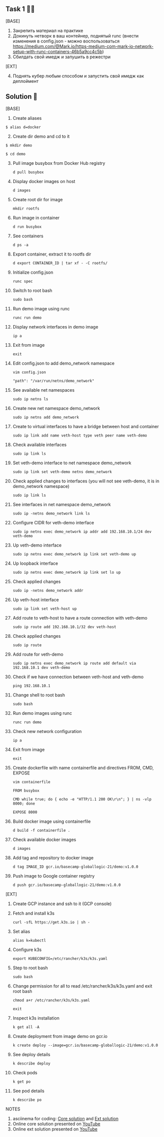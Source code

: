 ## Task 1 :man_technologist:

[BASE]

1. Закрепить материал на практике
2. Докинуть нетворк в ваш контейнер, поднятый runc (внести изменения в config.json - можно воспользоваться https://medium.com/@Mark.io/https-medium-com-mark-io-network-setup-with-runc-containers-46b5a9cc4c5b)
3. Сбилдать свой имедж и запушить в режестри

[EXT]

4. Поднять кубер любым способом и запустить свой имедж как деплоймент

## Solution :monocle_face:

[BASE]
1. Create aliases
```
$ alias d=docker
```
2. Create dir demo and cd to it
```
$ mkdir demo
```
```
$ cd demo
```
3. Pull image busybox from Docker Hub registry

    `d pull busybox`

4. Display docker images on host

    `d images`

5. Create root dir for image

    `mkdir rootfs`

6. Run image in container

    `d run busybox`

7. See containers

    `d ps -a`

8. Export container, extract it to rootfs dir

    `d export CONTAINER_ID | tar xf - -C rootfs/`

9. Initialize config.json

    `runc spec`

10. Switch to root bash

    `sudo bash`

11. Run demo image using runc

    `runc run demo`

12. Display network interfaces in demo image

    `ip a`

13. Exit from image

    `exit`

14. Edit config.json to add demo_network namespace

    `vim config.json`

    `"path": "/var/run/netns/demo_network"`

15. See available net namespaces

    `sudo ip netns ls`

16. Create new net namespace demo_network

    `sudo ip netns add demo_network`

17. Create to virtual interfaces to have a bridge between host and container

    `sudo ip link add name veth-host type veth peer name veth-demo`

18. Check available interfaces

    `sudo ip link ls`

19. Set veth-demo interface to net namespace demo_network
    
    `sudo ip link set veth-demo netns demo_network`

20. Check applied changes to interfaces (you will not see veth-demo, it is in demo_network namespace)

    `sudo ip link ls`

21. See interfaces in net namespace demo_network

    `sudo ip -netns demo_network link ls`

22. Configure CIDR for veth-demo interface

    `sudo ip netns exec demo_network ip addr add 192.168.10.1/24 dev veth-demo`

23. Up veth-demo interface

    `sudo ip netns exec demo_network ip link set veth-demo up`

24. Up loopback interface

    `sudo ip netns exec demo_network ip link set lo up`

25. Check applied changes

    `sudo ip -netns demo_network addr`

26. Up veth-host interface

    `sudo ip link set veth-host up`

26. Add route to veth-host to have a route connection with veth-demo

    `sudo ip route add 192.168.10.1/32 dev veth-host`

27. Check applied changes

    `sudo ip route`

28. Add route for veth-demo

    `sudo ip netns exec demo_network ip route add default via 192.168.10.1 dev veth-demo`

29. Check if we have connection between veth-host and veth-demo

    `ping 192.168.10.1`

30. Change shell to root bash

    `sudo bash`

31. Run demo images using runc

    `runc run demo`

32. Check new network configuration

    `ip a`

33. Exit from image

    `exit`

34. Create dockerfile with name containerfile and directives FROM, CMD, EXPOSE

    `vim containerfile`

    `FROM busybox`

    `CMD while true; do { echo -e "HTTP/1.1 200 OK\r\n"; } | ns -vlp 8000; done`

    `EXPOSE 8000`

35. Build docker image using containerfile

    `d build -f containerfile .`

36. Check available docker images

    `d images`

37. Add tag and repository to docker image

    `d tag IMAGE_ID gcr.io/basecamp-globallogic-21/demo:v1.0.0`

38. Push image to Google container registry

    `d push gcr.io/basecamp-globallogic-21/demo:v1.0.0`

[EXT]

1. Create GCP instance and ssh to it (GCP console)

2. Fetch and install k3s

    `curl -sfL https://get.k3s.io | sh -`

3. Set alias

    `alias k=kubectl`

4. Configure k3s

    `export KUBECONFIG=/etc/rancher/k3s/k3s.yaml`

5. Step to root bash

    `sudo bash`

6. Change permission for all to read /etc/rancher/k3s/k3s.yaml and exit root bash

    `chmod a+r /etc/rancher/k3s/k3s.yaml`

    `exit`

7. Inspect k3s installation

    `k get all -A`

8. Create deployment from image demo on gcr.io

    `k create deploy --image=gcr.io/basecamp-globallogic-21/demo:v1.0.0`

9. See deploy details

    `k describe deploy`

10. Check pods

    `k get po`

11. See pod details

    `k describe po`


NOTES
1. asciinema for coding: [Core solution](https://asciinema.org/a/416595) and [Ext solution](https://asciinema.org/a/dZy24YeAycZSu7HTnH5nrmHWd)
2. Online core solution presented on [YouTube](https://youtu.be/1_cRj-NVCSg)
3. Online ext solution presented on [YouTube](https://youtu.be/PAM0Jw4LN2E) 
